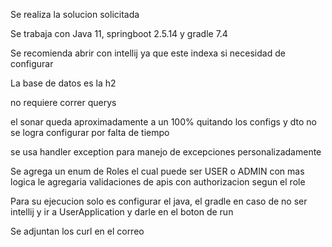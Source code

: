 Se realiza la solucion solicitada

Se trabaja con Java 11, springboot 2.5.14 y gradle 7.4

Se recomienda abrir con intellij ya que este indexa si necesidad de configurar

La base de datos es la h2

no requiere correr querys

el sonar queda aproximadamente a un 100% quitando los configs y dto
no se logra configurar por falta de tiempo

se usa handler exception para manejo de excepciones personalizadamente

Se agrega un enum de Roles el cual puede ser USER o ADMIN
con mas logica le agregaria validaciones de apis con authorizacion segun el role


Para su ejecucion solo es configurar el java, el gradle en caso de no ser intellij
y ir a UserApplication y darle en el boton de run

Se adjuntan los curl en el correo